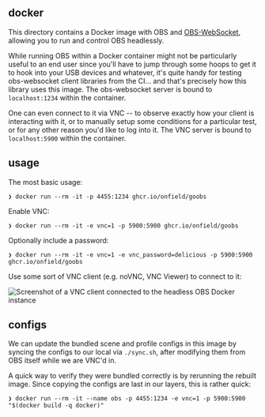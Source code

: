 ## docker

This directory contains a Docker image with OBS and
[OBS-WebSocket](https://github.com/obsproject/obs-websocket/), allowing you to
run and control OBS headlessly.

While running OBS within a Docker container might not be particularly useful to
an end user since you'll have to jump through some hoops to get it to hook into
your USB devices and whatever, it's quite handy for testing obs-websocket client
libraries from the CI... and that's precisely how this library uses this image.
The obs-websocket server is bound to `localhost:1234` within the container.

One can even connect to it via VNC -- to observe exactly how your client is
interacting with it, or to manually setup some conditions for a particular test,
or for any other reason you'd like to log into it. The VNC server is bound to
`localhost:5900` within the container.

## usage

The most basic usage:

```console
❯ docker run --rm -it -p 4455:1234 ghcr.io/onfield/goobs
```

Enable VNC:

```console
❯ docker run --rm -it -e vnc=1 -p 5900:5900 ghcr.io/onfield/goobs
```

Optionally include a password:

```console
❯ docker run --rm -it -e vnc=1 -e vnc_password=delicious -p 5900:5900 ghcr.io/onfield/goobs
```

Use some sort of VNC client (e.g. noVNC, VNC Viewer) to connect to it:

![Screenshot of a VNC client connected to the headless OBS Docker instance](vnc-example.png)

## configs

We can update the bundled scene and profile configs in this image by syncing the
configs to our local via `./sync.sh`, after modifying them from OBS itself while
we are VNC'd in.

A quick way to verify they were bundled correctly is by rerunning the rebuilt
image. Since copying the configs are last in our layers, this is rather quick:

```console
❯ docker run --rm -it --name obs -p 4455:1234 -e vnc=1 -p 5900:5900 "$(docker build -q docker)"
```
